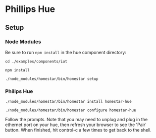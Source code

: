 # Phillips Hue 

## Setup

### Node Modules

Be sure to run `npm install` in the hue component directory:

    cd ./examples/components/iot
    
    npm install

    ./node_modules/homestar/bin/homestar setup

### Philips Hue

    ./node_modules/homestar/bin/homestar install homestar-hue

    ./node_modules/homestar/bin/homestar configure homestar-hue

Follow the prompts. Note that you may need to unplug and plug in the ethernet port on your hue, then refresh your browser to see the 'Pair' button. When finished, hit control-c a few times to get back to the shell.
